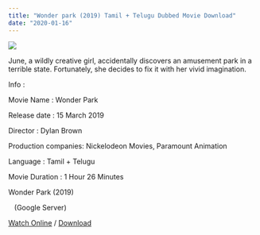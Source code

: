 ```yaml
---
title: "Wonder park (2019) Tamil + Telugu Dubbed Movie Download"
date: "2020-01-16"
---
```


[![](https://1.bp.blogspot.com/-5qphBH81sHA/XiDYkzDIILI/AAAAAAAAAWk/D6WCDzlTVt03JLGTwMYIjcNCUrd-HRviACLcBGAsYHQ/s320/wonder-park-web-resource-page.jpg)](https://1.bp.blogspot.com/-5qphBH81sHA/XiDYkzDIILI/AAAAAAAAAWk/D6WCDzlTVt03JLGTwMYIjcNCUrd-HRviACLcBGAsYHQ/s1600/wonder-park-web-resource-page.jpg)

June, a wildly creative girl, accidentally discovers an amusement park in a terrible state. Fortunately, she decides to fix it with her vivid imagination.

  

  

Info :

  

Movie Name : Wonder Park

Release date : 15 March 2019

Director : Dylan Brown

Production companies: Nickelodeon Movies, Paramount Animation

Language : Tamil + Telugu

Movie Duration : 1 Hour 26 Minutes

Wonder Park (2019)

   (Google Server)

[Watch Online](https://gplinks.in/oDPMt) / [Download](https://gplinks.in/oDPMt)
